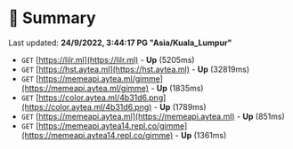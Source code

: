 # 📖 Summary
Last updated: **24/9/2022, 3:44:17 PG "Asia/Kuala_Lumpur"**

- `GET` [https://lilr.ml](https://lilr.ml) - **Up** (5205ms)
- `GET` [https://hst.aytea.ml](https://hst.aytea.ml) - **Up** (32819ms)
- `GET` [https://memeapi.aytea.ml/gimme](https://memeapi.aytea.ml/gimme) - **Up** (1835ms)
- `GET` [https://color.aytea.ml/4b31d6.png](https://color.aytea.ml/4b31d6.png) - **Up** (1789ms)
- `GET` [https://memeapi.aytea.ml](https://memeapi.aytea.ml) - **Up** (851ms)
- `GET` [https://memeapi.aytea14.repl.co/gimme](https://memeapi.aytea14.repl.co/gimme) - **Up** (1361ms)
